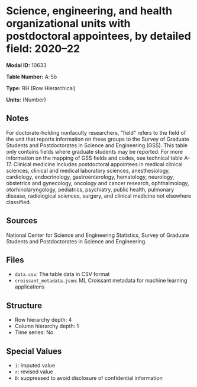 # Science, engineering, and health organizational units with postdoctoral appointees, by detailed field: 2020–22

**Modal ID:** 10633

**Table Number:** A-5b

**Type:** RH (Row Hierarchical)

**Units:** (Number)

## Notes

For doctorate-holding nonfaculty researchers, "field" refers to the field of the unit that reports information on these groups to the Survey of Graduate Students and Postdoctorates in Science and Engineering (GSS). This table only contains fields where graduate students may be reported. For more information on the mapping of GSS fields and codes, see technical table A-17. Clinical medicine includes postdoctoral appointees in medical clinical sciences, clinical and medical laboratory sciences, anesthesiology, cardiology, endocrinology, gastroenterology, hematology, neurology, obstetrics and gynecology, oncology and cancer research, ophthalmology, otorhinolaryngology, pediatrics, psychiatry, public health, pulmonary disease, radiological sciences, surgery, and clinical medicine not elsewhere classified.

## Sources

National Center for Science and Engineering Statistics, Survey of Graduate Students and Postdoctorates in Science and Engineering.

## Files

- `data.csv`: The table data in CSV format
- `croissant_metadata.json`: ML Croissant metadata for machine learning applications

## Structure

- Row hierarchy depth: 4
- Column hierarchy depth: 1
- Time series: No

## Special Values

- `i`: imputed value
- `r`: revised value
- `D`: suppressed to avoid disclosure of confidential information
